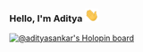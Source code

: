 ### Hello, I'm Aditya <img src="https://raw.githubusercontent.com/cpriyam49/cpriyam49/master/Hi.gif" width="25px" />
[![@adityasankar's Holopin board](https://holopin.me/adityasankar)](https://holopin.io/@adityasankar)

